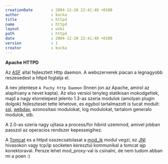 ```yaml
---
creationDate        : 2004-12-28 22:41:40 +0100 
author              : kocka 
title               : httpd 
name                : httpd 
layout              : wiki 
path                : httpd 
date                : 2004-12-28 22:41:40 +0100 
version             : 1 
creator             : kocka 
---
```

__Apache HTTPD__

Az [ASF](ASF.html) altal fejlesztett Http daemon. A webszerverek piacan a legnagyobb reszesedest a httpd foglalja el.

A nev jelentese `A Pachy http Daemon` (Innen jon az Apache, amirol az alapitvany a nevet kapta). Az elso versioi tenyleg statikisan mokodgettek, majd a nagy elorrelepest jelento 1.3-as szeria modulok (amolyan plugin dolgok) fejleszteset tette lehetove, es egybol tartalmazott is tucat modult: [ssl](Missing.html), [webdav](Webdav.html), azonositasi modulokat, log modulokat, tartalom generalo modulok, stb.

A 2.0-as szeria nagy ujitasa a process/for hibrid uzemmod, amivel jobban passzol az operacios rendszer kepesseigihez.

A [Tomcat](tomcat.html) es a httpd osszecsatolasat a [mod_jk](mod_jk.html) modul vegzi, ez [JNI](JNI.html) hivasokon vagy tcp/ip socketen keresztul kommunikal a tomcat ajp konektoraval. Persze lehet mod_proxy-val is csinalni, de nem tudom abban mi a poen :)

